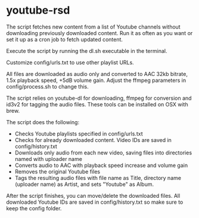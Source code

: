 # youtube-rsd

The script fetches new content from a list of Youtube channels without downloading previously downloaded content. Run it as often as you want or set it up as a cron job to fetch updated content.

Execute the script by running the dl.sh executable in the terminal.

Customize config/urls.txt to use other playlist URLs.

All files are downloaded as audio only and converted to AAC 32kb bitrate, 1.5x playback speed, +5dB volume gain. Adjust the ffmpeg parameters in config/process.sh to change this.

The script relies on youtube-dl for downloading, ffmpeg for conversion and id3v2 for tagging the audio files. These tools can be installed on OSX with brew.

The script does the following:
* Checks Youtube playlists specified in config/urls.txt
* Checks for already downloaded content. Video IDs are saved in config/history.txt
* Downloads only audio from each new video, saving files into directories named with uploader name
* Converts audio to AAC with playback speed increase and volume gain
* Removes the original Youtube files
* Tags the resulting audio files with file name as Title, directory name (uploader name) as Artist, and sets "Youtube" as Album.

After the script finishes, you can move/delete the downloaded files. All downloaded Youtube IDs are saved in config/history.txt so make sure to keep the config folder.

